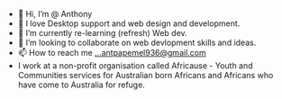 - 👋 Hi, I’m @ Anthony
- 👀 I love Desktop support and web design and development.  
- 🌱 I’m currently re-learning (refresh) Web dev.
- 💞️ I’m looking to collaborate on web devlopment skills and ideas.
- 📫 How to reach me ...antpapemel936@gmail.com
- I work at a non-profit organisation called Africause - Youth and Communities services for Australian born Africans and Africans who have come to Australia for refuge. 

<!---
Jaypctech/Jaypctech is a ✨ special ✨ repository because its `README.md` (this file) appears on your GitHub profile.
You can click the Preview link to take a look at your changes.
--->
